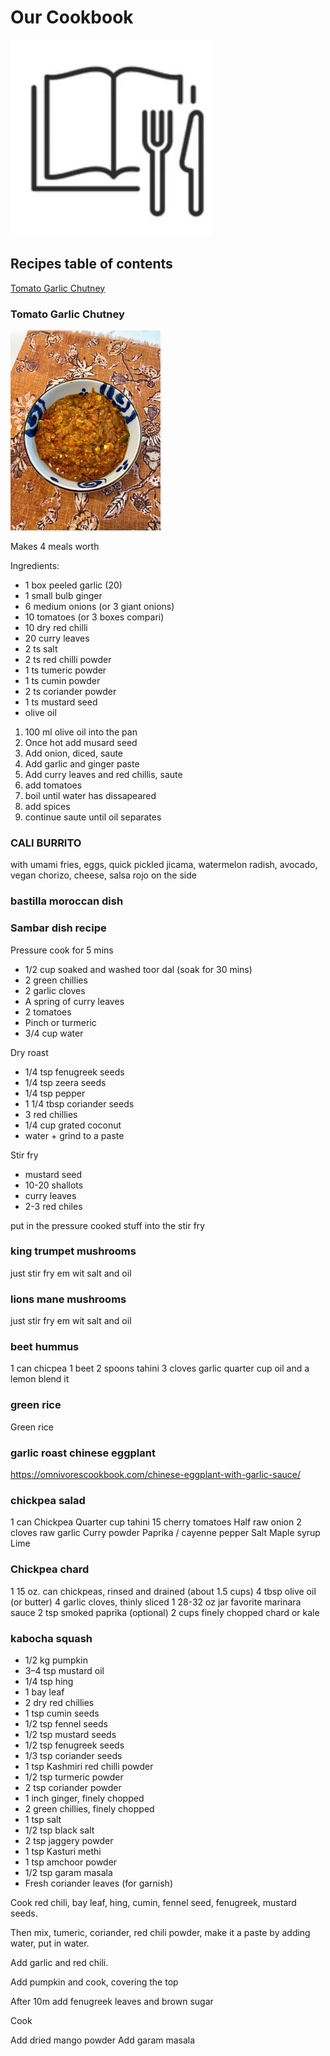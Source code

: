 # Our Cookbook

![Alt text](/photos/cookbook.jpg?raw=true "Optional Title")

## Recipes table of contents

[Tomato Garlic Chutney](#tomato-garlic-chutney)

### Tomato Garlic Chutney

![Alt text](/photos/chut.jpg?raw=true "Optional Title")

Makes 4 meals worth

Ingredients:
* 1 box peeled garlic (20)
* 1 small bulb ginger
* 6 medium onions (or 3 giant onions)
* 10 tomatoes (or 3 boxes compari)
* 10 dry red chilli 
* 20 curry leaves
* 2 ts salt
* 2 ts red chilli powder
* 1 ts tumeric powder
* 1 ts cumin powder
* 2 ts coriander powder
* 1 ts mustard seed
* olive oil

1. 100 ml olive oil into the pan
2. Once hot add musard seed
3. Add onion, diced, saute
4. Add garlic and ginger paste
5. Add curry leaves and red chillis, saute
6. add tomatoes
7. boil until water has dissapeared
8. add spices
9. continue saute until oil separates


### CALI BURRITO
with umami fries, eggs, quick pickled jicama, watermelon radish, avocado, vegan chorizo, cheese, salsa rojo on the side  

### bastilla moroccan dish 

### Sambar dish recipe
Pressure cook for 5 mins 
* 1/2 cup soaked and washed toor dal (soak for 30 mins)
* 2 green chillies
* 2 garlic cloves
* A spring of curry leaves
* 2 tomatoes
* Pinch or turmeric
* 3/4 cup water

Dry roast
* 1/4 tsp fenugreek seeds
* 1/4 tsp zeera seeds
* 1/4 tsp pepper
* 1 1/4 tbsp coriander seeds
* 3 red chillies
* 1/4 cup grated coconut
* water + grind to a paste

Stir fry
* mustard seed
* 10-20 shallots
* curry leaves
* 2-3 red chiles

put in the pressure cooked stuff into the stir fry

### king trumpet mushrooms
just stir fry em wit salt and oil

### lions mane mushrooms
just stir fry em wit salt and oil

### beet hummus
1 can chicpea 1 beet 2 spoons tahini 3 cloves garlic quarter cup oil and a lemon blend it

### green rice
Green rice

### garlic roast chinese eggplant
https://omnivorescookbook.com/chinese-eggplant-with-garlic-sauce/

### chickpea salad
1 can Chickpea 
Quarter cup tahini
15 cherry tomatoes 
Half raw onion
2 cloves raw garlic
Curry powder
Paprika / cayenne pepper 
Salt
Maple syrup
Lime

### Chickpea chard
1 15 oz. can chickpeas, rinsed and drained (about 1.5 cups)
4 tbsp olive oil (or butter)
4 garlic cloves, thinly sliced
1 28-32 oz jar favorite marinara sauce
2 tsp smoked paprika (optional)
2 cups finely chopped chard or kale

### kabocha squash

- 1/2 kg pumpkin  
- 3–4 tsp mustard oil  
- 1/4 tsp hing  
- 1 bay leaf  
- 2 dry red chillies  
- 1 tsp cumin seeds  
- 1/2 tsp fennel seeds  
- 1/2 tsp mustard seeds  
- 1/2 tsp fenugreek seeds  
- 1/3 tsp coriander seeds  
- 1 tsp Kashmiri red chilli powder  
- 1/2 tsp turmeric powder  
- 2 tsp coriander powder  
- 1 inch ginger, finely chopped  
- 2 green chillies, finely chopped  
- 1 tsp salt  
- 1/2 tsp black salt  
- 2 tsp jaggery powder  
- 1 tsp Kasturi methi  
- 1 tsp amchoor powder  
- 1/2 tsp garam masala  
- Fresh coriander leaves (for garnish) 

Cook red chili, bay leaf, hing, cumin, fennel seed, fenugreek, mustard seeds. 

Then mix, tumeric, coriander, red chili powder, make it a paste by adding water, put in water.

Add garlic and red chili.

Add pumpkin and cook, covering the top

After 10m add fenugreek leaves and brown sugar 

Cook

Add dried mango powder
Add garam masala